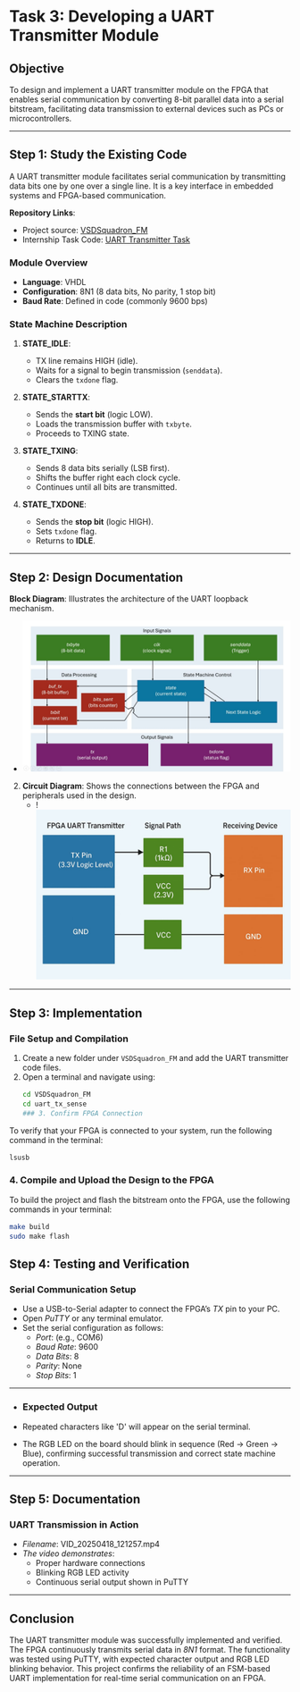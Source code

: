 # Task 3: Developing a UART Transmitter Module

## Objective
To design and implement a UART transmitter module on the FPGA that enables serial communication by converting 8-bit parallel data into a serial bitstream, facilitating data transmission to external devices such as PCs or microcontrollers.

---

## Step 1: Study the Existing Code

A UART transmitter module facilitates serial communication by transmitting data bits one by one over a single line. It is a key interface in embedded systems and FPGA-based communication.

**Repository Links**:
- Project source: [VSDSquadron_FM](https://github.com/thesourcerer8/VSDSquadron_FM/tree/main/uart_tx)
- Internship Task Code: [UART Transmitter Task](https://github.com/Bhavankumar123/VSDSquadron-FPGA-Mini-Internship-program/tree/main/Task_3)

### Module Overview
- **Language**: VHDL
- **Configuration**: 8N1 (8 data bits, No parity, 1 stop bit)
- **Baud Rate**: Defined in code (commonly 9600 bps)

### State Machine Description
1. **STATE_IDLE**:
   - TX line remains HIGH (idle).
   - Waits for a signal to begin transmission (`senddata`).
   - Clears the `txdone` flag.

2. **STATE_STARTTX**:
   - Sends the **start bit** (logic LOW).
   - Loads the transmission buffer with `txbyte`.
   - Proceeds to TXING state.

3. **STATE_TXING**:
   - Sends 8 data bits serially (LSB first).
   - Shifts the buffer right each clock cycle.
   - Continues until all bits are transmitted.

4. **STATE_TXDONE**:
   - Sends the **stop bit** (logic HIGH).
   - Sets `txdone` flag.
   - Returns to **IDLE**.

---

## Step 2: Design Documentation

 **Block Diagram**: Illustrates the architecture of the UART loopback mechanism.
   - ![Image](https://github.com/Sudheeksha-Sahyadri-ECE/VSDSquadron_FPGA/blob/main/task%203/block%20diagram.jpg?raw=true)
2. **Circuit Diagram**: Shows the connections between the FPGA and peripherals used in the design.
   - !![Image](https://github.com/Sudheeksha-Sahyadri-ECE/VSDSquadron_FPGA/blob/main/task%203/circuit%20diagram.jpg?raw=true)
---

## Step 3: Implementation

### File Setup and Compilation
1. Create a new folder under `VSDSquadron_FM` and add the UART transmitter code files.
2. Open a terminal and navigate using:
   ```bash
   cd VSDSquadron_FM
   cd uart_tx_sense
   ### 3. Confirm FPGA Connection

To verify that your FPGA is connected to your system, run the following command in the terminal:

```bash
lsusb
```
### 4. Compile and Upload the Design to the FPGA

To build the project and flash the bitstream onto the FPGA, use the following commands in your terminal:

```bash
make build
sudo make flash
```
## Step 4: Testing and Verification
### Serial Communication Setup

- Use a USB-to-Serial adapter to connect the FPGA’s *TX* pin to your PC.
- Open *PuTTY* or any terminal emulator.
- Set the serial configuration as follows:
  - *Port*: (e.g., COM6)
  - *Baud Rate*: 9600
  - *Data Bits*: 8
  - *Parity*: None
  - *Stop Bits*: 1
 ---
  - ### Expected Output

- Repeated characters like 'D' will appear on the serial terminal.
- The RGB LED on the board should blink in sequence (Red → Green → Blue), confirming successful transmission and correct state machine operation.

---
## Step 5: Documentation

### UART Transmission in Action

- *Filename*: VID_20250418_121257.mp4
- *The video demonstrates*:
  - Proper hardware connections
  - Blinking RGB LED activity
  - Continuous serial output shown in PuTTY

---

## Conclusion

The UART transmitter module was successfully implemented and verified. The FPGA continuously transmits serial data in *8N1* format. The functionality was tested using PuTTY, with expected character output and RGB LED blinking behavior. This project confirms the reliability of an FSM-based UART implementation for real-time serial communication on an FPGA.
